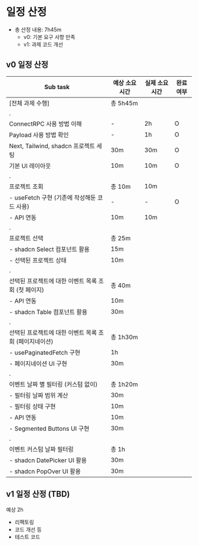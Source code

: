 # 일정 산정

- 총 산정 내용: 7h45m
  - v0: 기본 요구 사항 만족
  - v1: 과제 코드 개선

## v0 일정 산정

| Sub task                                               | 예상 소요 시간 | 실제 소요 시간 | 완료 여부 |
| ------------------------------------------------------ | -------------- | -------------- | --------- |
| [전체 과제 수행]                                       | 총 5h45m       |                |           |
| .                                                      |                |                |           |
| ConnectRPC 사용 방법 이해                              | -              | 2h             | O         |
| Payload 사용 방법 확인                                 | -              | 1h             | O         |
| Next, Tailwind, shadcn 프로젝트 세팅                   | 30m            | 30m            | O         |
| 기본 UI 레이아웃                                       | 10m            | 10m            | O         |
| .                                                      |                |                |           |
| 프로젝트 조회                                          | 총 10m         | 10m            |           |
| - useFetch 구현 (기존에 작성해둔 코드 사용)            | -              | -              | O         |
| - API 연동                                             | 10m            | 10m            |           |
| .                                                      |                |                |           |
| 프로젝트 선택                                          | 총 25m         |                |           |
| - shadcn Select 컴포넌트 활용                          | 15m            |                |           |
| - 선택된 프로젝트 상태                                 | 10m            |                |           |
| .                                                      |                |                |           |
| 선택된 프로젝트에 대한 이벤트 목록 조회 (첫 페이지)    | 총 40m         |                |           |
| - API 연동                                             | 10m            |                |           |
| - shadcn Table 컴포넌트 활용                           | 30m            |                |           |
| .                                                      |                |                |           |
| 선택된 프로젝트에 대한 이벤트 목록 조회 (페이지네이션) | 총 1h30m       |                |           |
| - usePaginatedFetch 구현                               | 1h             |                |           |
| - 페이지네이션 UI 구현                                 | 30m            |                |           |
| .                                                      |                |                |           |
| 이벤트 날짜 별 필터링 (커스텀 없이)                    | 총 1h20m       |                |           |
| - 필터링 날짜 범위 계산                                | 30m            |                |           |
| - 필터링 상태 구현                                     | 10m            |                |           |
| - API 연동                                             | 10m            |                |           |
| - Segmented Buttons UI 구현                            | 30m            |                |           |
| .                                                      |                |                |           |
| 이벤트 커스텀 날짜 필터링                              | 총 1h          |                |           |
| - shadcn DatePicker UI 활용                            | 30m            |                |           |
| - shadcn PopOver UI 활용                               | 30m            |                |           |

## v1 일정 산정 (TBD)

예상 2h

- 리팩토링
- 코드 개선 등
- 테스트 코드
